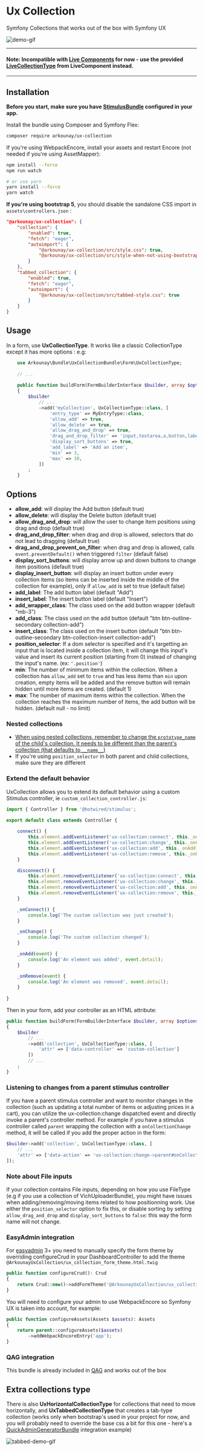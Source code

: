 # Ux Collection

Symfony Collections that works out of the box with Symfony UX

![demo-gif](https://github.com/arkounay/ux-collection/raw/master/doc/demo.gif)

---
#### Note: Incompatible with [Live Components](https://symfony.com/bundles/ux-live-component/current/index.html) for now - use the provided [LiveCollectionType](https://symfony.com/bundles/ux-live-component/current/index.html#using-livecollectiontype) from LiveComponent instead.
---

## Installation

**Before you start, make sure you have [StimulusBundle](https://symfony.com/bundles/StimulusBundle/current/index.html) configured in your app.**

Install the bundle using Composer and Symfony Flex:

```sh
composer require arkounay/ux-collection
```

If you're using WebpackEncore, install your assets and restart Encore (not needed if you're using AssetMapper):

```sh
npm install --force
npm run watch

# or use yarn
yarn install --force
yarn watch
```

**If you're using bootstrap 5**, you should disable the sandalone CSS import in `assets\controllers.json` :
```json
"@arkounay/ux-collection": {
    "collection": {
        "enabled": true,
        "fetch": "eager",
        "autoimport": {
            "@arkounay/ux-collection/src/style.css": true,
            "@arkounay/ux-collection/src/style-when-not-using-bootstrap-5.css": false
        }
    },
    "tabbed_collection": {
        "enabled": true,
        "fetch": "eager",
        "autoimport": {
            "@arkounay/ux-collection/src/tabbed-style.css": true
        }
    }
}
```

## Usage

In a form, use **UxCollectionType**. It works like a classic CollectionType except it has more options :
e.g: 

```php
    use Arkounay\Bundle\UxCollectionBundle\Form\UxCollectionType;
    
    // ...
    
    public function buildForm(FormBuilderInterface $builder, array $options)
    {
        $builder
            // ...
            ->add('myCollection', UxCollectionType::class, [
                'entry_type' => MyEntryType::class,
                'allow_add' => true,
                'allow_delete' => true,
                'allow_drag_and_drop' => true,
                'drag_and_drop_filter' => 'input,textarea,a,button,label',
                'display_sort_buttons' => true,
                'add_label' => 'Add an item',
                'min' => 3,
                'max' => 10,
            ])
        ;
    }
```

## Options

- **allow_add**: will display the Add button (default true)
- **allow_delete**: will display the Delete button (default true)
- **allow_drag_and_drop**: will allow the user to change item positions using drag and drop (default true)
- **drag_and_drop_filter**: when drag and drop is allowed, selectors that do not lead to dragging (default true) 
- **drag_and_drop_prevent_on_filter**: when drag and drop is allowed, calls `event.preventDefault()` when triggered `filter` (default false)
- **display_sort_buttons**: will display arrow up and down buttons to change item positions (default true)
- **display_insert_button**: will display an insert button under every collection items (so items can be inserted inside the middle of the collection for example), only if `allow_add` is set to true (default false)
- **add_label**: The add button label (default "Add")
- **insert_label**: The insert button label (default "Insert")
- **add_wrapper_class**: The class used on the add button wrapper (default "mb-3")
- **add_class**: The class used on the add button (default "btn btn-outline-secondary collection-add")
- **insert_class**: The class used on the insert button (default "btn btn-outline-secondary btn-collection-insert collection-add")
- **position_selector**: If a dom selector is specified and it's targetting an input that is located inside a collection item, it will change this input's value and insert its current position (starting from 0) instead of changing the input's name. (ex: `'.position'`)
- **min**: The number of minimum items within the collection. When a collection has `allow_add` set to `true` and has less items than `min` upon creation, empty items will be added and the remove button will remain hidden until more items are created. (default 1)
- **max**: The number of maximum items within the collection. When the collection reaches the maximum number of items, the add button will be hidden. (default null - no limit)

### Nested collections

- [When using nested collections, remember to change the `prototype_name` of the child's collection. It needs to be different than the parent's collection (that defaults to `__name__`)](https://symfony.com/doc/current/reference/forms/types/collection.html#prototype-name)
- If you're using `position_selector` in both parent and child collections, make sure they are different

### Extend the default behavior

UxCollection allows you to extend its default behavior using a custom Stimulus controller, ie `custom_collection_controller.js`: 
```js
import { Controller } from '@hotwired/stimulus';

export default class extends Controller {
    
    connect() {
        this.element.addEventListener('ux-collection:connect', this._onConnect);
        this.element.addEventListener('ux-collection:change', this._onChange);
        this.element.addEventListener('ux-collection:add', this._onAdd);
        this.element.addEventListener('ux-collection:remove', this._onRemove);
    }

    disconnect() {
        this.element.removeEventListener('ux-collection:connect', this._onConnect);
        this.element.removeEventListener('ux-collection:change', this._onChange);
        this.element.removeEventListener('ux-collection:add', this._onAdd);
        this.element.removeEventListener('ux-collection:remove', this._onRemove);
    }

    _onConnect() {
        console.log('The custom collection was just created');
    }

    _onChange() {
        console.log('The custom collection changed');
    }

    _onAdd(event) {
        console.log('An element was added', event.detail);
    }

    _onRemove(event) {
        console.log('An element was removed', event.detail);
    }
    
}
```

Then in your form, add your controller as an HTML attribute:

```php
public function buildForm(FormBuilderInterface $builder, array $options)
{
    $builder
        // ...
        ->add('collection', UxCollectionType::class, [
            'attr' => ['data-controller' => 'custom-collection']
        ])
        // ...
    ;
}
```

### Listening to changes from a parent stimulus controller

If you have a parent stimulus controller and want to monitor changes in the collection (such as updating a total number of items or adjusting prices in a cart), you can utilize the ux-collection:change dispatched event and directly invoke a parent's controller method. For example if you have a stimulus controller called `parent` wrapping the collection with a `onCollectionChange` method, it will be called if you add the proper action in the form:

```php
$builder->add('collection', UxCollectionType::class, [
    // ...
    'attr' => ['data-action' => 'ux-collection:change->parent#onCollectionChange']
]);
```

### Note about File inputs

If your collection contains File inputs, depending on how you use FileType (e.g if you use a collection of VichUploaderBundle), you might have issues when adding/removing/moving items related to how positionning work. Use either the `position_selector` option to fix this, or disable sorting by setting `allow_drag_and_drop` and `display_sort_buttons` to `false`: this way the form name will not change.


### EasyAdmin integration

For [easyadmin](https://github.com/EasyCorp/EasyAdminBundle) 3+ you need to manually specify the form theme by overriding configureCrud in your DashboardController to add the theme `@ArkounayUxCollection/ux_collection_form_theme.html.twig`
```php
public function configureCrud(): Crud
{
    return Crud::new()->addFormTheme('@ArkounayUxCollection/ux_collection_form_theme.html.twig');
}
```

You will need to configure your admin to use WebpackEncore so Symfony UX is taken into account, for example:
```php
public function configureAssets(Assets $assets): Assets
{
    return parent::configureAssets($assets)
        ->addWebpackEncoreEntry('app');
}
```

### QAG integration

This bundle is already included in [QAG](https://github.com/Arkounay/QuickAdminGeneratorBundle) and works out of the box


## Extra collections type

There is also **UxHorizontalCollectionType** for collections that need to move horizontally, and **UxTabbedCollectionType** that creates a tab-type collection (works only when bootstrap's used in your project for now, and you will probably need to override the base css a bit for this one - here's a [QuickAdminGeneratorBundle](https://github.com/arkounay/QuickAdminGeneratorBundle) integration example)

![tabbed-demo-gif](https://raw.githubusercontent.com/Arkounay/ux-collection/master/doc/demo-tabbed.gif)
